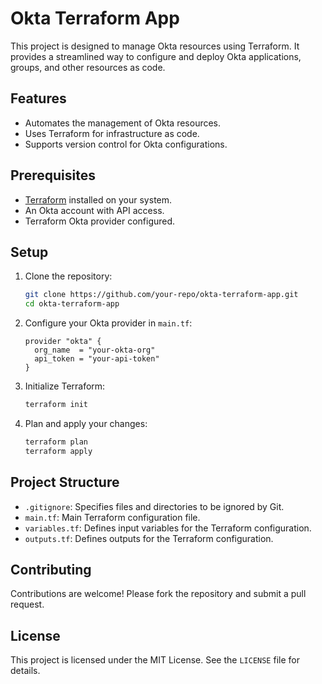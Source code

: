 # Okta Terraform App

This project is designed to manage Okta resources using Terraform. It provides a streamlined way to configure and deploy Okta applications, groups, and other resources as code.

## Features

- Automates the management of Okta resources.
- Uses Terraform for infrastructure as code.
- Supports version control for Okta configurations.

## Prerequisites

- [Terraform](https://www.terraform.io/downloads.html) installed on your system.
- An Okta account with API access.
- Terraform Okta provider configured.

## Setup

1. Clone the repository:
   ```bash
   git clone https://github.com/your-repo/okta-terraform-app.git
   cd okta-terraform-app
   ```

2. Configure your Okta provider in `main.tf`:
   ```hcl
   provider "okta" {
     org_name  = "your-okta-org"
     api_token = "your-api-token"
   }
   ```

3. Initialize Terraform:
   ```bash
   terraform init
   ```

4. Plan and apply your changes:
   ```bash
   terraform plan
   terraform apply
   ```

## Project Structure

- `.gitignore`: Specifies files and directories to be ignored by Git.
- `main.tf`: Main Terraform configuration file.
- `variables.tf`: Defines input variables for the Terraform configuration.
- `outputs.tf`: Defines outputs for the Terraform configuration.

## Contributing

Contributions are welcome! Please fork the repository and submit a pull request.

## License

This project is licensed under the MIT License. See the `LICENSE` file for details.
